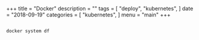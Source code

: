 +++
title = "Docker"
description = ""
tags = [
    "deploy",
    "kubernetes",
]
date = "2018-09-19"
categories = [
    "kubernetes",
]
menu = "main"
+++

## 
```shell
docker system df

```